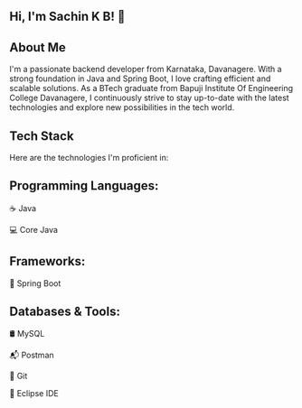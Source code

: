 ## Hi, I'm Sachin K B! 👋


## About Me
I'm a passionate backend developer from Karnataka, Davanagere. With a strong foundation in Java and Spring Boot, I love crafting efficient and scalable solutions. As a BTech graduate from Bapuji Institute Of Engineering College Davanagere, I continuously strive to stay up-to-date with the latest technologies and explore new possibilities in the tech world.


## Tech Stack
Here are the technologies I'm proficient in:

## Programming Languages:

☕ Java

💻 Core Java

## Frameworks:

🌱 Spring Boot

## Databases & Tools:

🛢️ MySQL

📬 Postman

🐙 Git

🌌 Eclipse IDE


